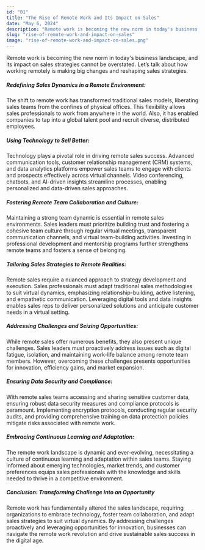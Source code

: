 ```yaml
---
id: "01"
title: "The Rise of Remote Work and Its Impact on Sales"
date: "May 6, 2024"
description: "Remote work is becoming the new norm in today's business landscape"
slug: "rise-of-remote-work-and-impact-on-sales"
image: "rise-of-remote-work-and-impact-on-sales.png"
---
```


Remote work is becoming the new norm in today's business landscape, and its impact on sales strategies cannot be overstated. Let’s talk about how working remotely is making big changes and reshaping sales strategies.

##### Redefining Sales Dynamics in a Remote Environment:

The shift to remote work has transformed traditional sales models, liberating sales teams from the confines of physical offices. This flexibility allows sales professionals to work from anywhere in the world. Also, it has enabled companies to tap into a global talent pool and recruit diverse, distributed employees.

##### Using Technology to Sell Better:

Technology plays a pivotal role in driving remote sales success. Advanced communication tools, customer relationship management (CRM) systems, and data analytics platforms empower sales teams to engage with clients and prospects effectively across virtual channels. Video conferencing, chatbots, and AI-driven insights streamline processes, enabling personalized and data-driven sales approaches.

##### Fostering Remote Team Collaboration and Culture:

Maintaining a strong team dynamic is essential in remote sales environments. Sales leaders must prioritize building trust and fostering a cohesive team culture through regular virtual meetings, transparent communication channels, and virtual team-building activities. Investing in professional development and mentorship programs further strengthens remote teams and fosters a sense of belonging.

##### Tailoring Sales Strategies to Remote Realities:

Remote sales require a nuanced approach to strategy development and execution. Sales professionals must adapt traditional sales methodologies to suit virtual dynamics, emphasizing relationship-building, active listening, and empathetic communication. Leveraging digital tools and data insights enables sales reps to deliver personalized solutions and anticipate customer needs in a virtual setting.

##### Addressing Challenges and Seizing Opportunities:

While remote sales offer numerous benefits, they also present unique challenges. Sales leaders must proactively address issues such as digital fatigue, isolation, and maintaining work-life balance among remote team members. However, overcoming these challenges presents opportunities for innovation, efficiency gains, and market expansion.

##### Ensuring Data Security and Compliance:

With remote sales teams accessing and sharing sensitive customer data, ensuring robust data security measures and compliance protocols is paramount. Implementing encryption protocols, conducting regular security audits, and providing comprehensive training on data protection policies mitigate risks associated with remote work.

##### Embracing Continuous Learning and Adaptation:

The remote work landscape is dynamic and ever-evolving, necessitating a culture of continuous learning and adaptation within sales teams. Staying informed about emerging technologies, market trends, and customer preferences equips sales professionals with the knowledge and skills needed to thrive in a competitive environment.

##### Conclusion: Transforming Challenge into an Opportunity

Remote work has fundamentally altered the sales landscape, requiring organizations to embrace technology, foster team collaboration, and adapt sales strategies to suit virtual dynamics. By addressing challenges proactively and leveraging opportunities for innovation, businesses can navigate the remote work revolution and drive sustainable sales success in the digital age.
